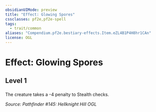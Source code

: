 ```yaml
---
obsidianUIMode: preview
title: "Effect: Glowing Spores"
cssclasses: pf2e,pf2e-spell
tags:
  - trait/common
aliases: "Compendium.pf2e.bestiary-effects.Item.eZL4B1P4H8hr1CAn"
license: OGL
---
```

# Effect: Glowing Spores
## Level 1
### 






The creature takes a -4 penalty to Stealth checks.

*Source: Pathfinder #145: Hellknight Hill*
*OGL*